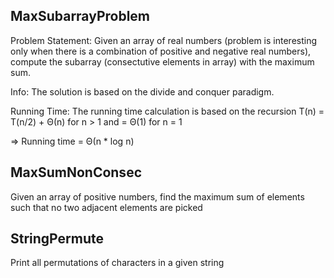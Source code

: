 MaxSubarrayProblem
------------------
Problem Statement: 
Given an array of real numbers (problem is interesting only when there is a combination of positive and negative real numbers), compute the subarray (consectutive elements in array) with the maximum sum.

Info:
The solution is based on the divide and conquer paradigm.

Running Time:
The running time calculation is based on the recursion
T(n) = T(n/2) + Θ(n) for n > 1
and  = Θ(1) for n = 1

=> Running time = Θ(n * log n) 

MaxSumNonConsec
---------------
Given an array of positive numbers, find the maximum sum of elements such that no two adjacent elements are picked

StringPermute
-------------
Print all permutations of characters in a given string